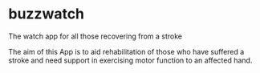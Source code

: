 # buzzwatch
The watch app for all those recovering from a stroke

The aim of this App is to aid rehabilitation of those who have suffered a stroke and need support in exercising motor function to an affected hand.
